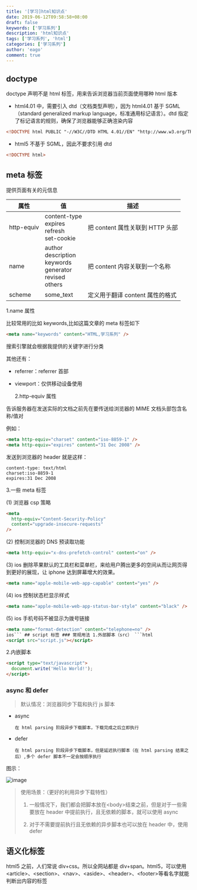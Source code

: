 ```yaml
---
title: '[学习]html知识点'
date: 2019-06-12T09:58:58+08:00
draft: false
keywords: ['学习系列']
description: 'html知识点'
tags: ['学习系列', 'html']
categories: ['学习系列']
author: 'eago'
comment: true
---
```


## doctype

doctype 声明不是 html 标签，用来告诉浏览器当前页面使用哪种 html 版本

- html4.01 中，需要引入 dtd（文档类型声明），因为 html4.01 基于 SGML（standard generalized markup language，标准通用标记语言）。dtd 指定了标记语言的规则，确保了浏览器能够正确渲染内容

```html
<!DOCTYPE html PUBLIC "-//W3C//DTD HTML 4.01//EN" "http://www.w3.org/TR/html4/strict.dtd">
```

- html5 不基于 SGML，因此不要求引用 dtd

```html
<!DOCTYPE html>
```

## meta 标签

提供页面有关的元信息

| 属性       | 值                                                                          | 描述                            |
| ---------- | --------------------------------------------------------------------------- | ------------------------------- |
| http-equiv | content-type <br/> expires <br/>refresh<br/>set-cookie                      | 把 content 属性关联到 HTTP 头部 |
| name       | author <br/> description <br/>keywords<br/>generator<br/>revised<br/>others | 把 content 内容关联到一个名称   |
| scheme     | some_text                                                                   | 定义用于翻译 content 属性的格式 |

1.name 属性

比较常用的比如 keywords,比如这篇文章的 meta 标签如下

```html
<meta name="keywords" content="HTML,学习系列" />
```

搜索引擎就会根据我提供的关键字进行分类

其他还有：

- referrer：referrer 首部
- viewport：仅供移动设备使用

  2.http-equiv 属性

告诉服务器在发送实际的文档之前先在要传送给浏览器的 MIME 文档头部包含名称/值对

例如：

```html
<meta http-equiv="charset" content="iso-8859-1" />
<meta http-equiv="expires" content="31 Dec 2008" />
```

发送到浏览器的 header 就是这样：

```
content-type: text/html
charset:iso-8859-1
expires:31 Dec 2008
```

3.一些 meta 标签

(1) 浏览器 csp 策略

```html
<meta
  http-equiv="Content-Security-Policy"
  content="upgrade-insecure-requests"
/>
```

(2) 控制浏览器的 DNS 预读取功能

```html
<meta http-equiv="x-dns-prefetch-control" content="on" />
```

(3) ios 删除苹果默认的工具栏和菜单栏，来给用户腾出更多的空间从而让网页得到更好的展现，让 iphone 达到屏幕增大的效果。

```html
<meta name="apple-mobile-web-app-capable" content="yes" />
```

(4) ios 控制状态栏显示样式

```html
<meta name="apple-mobile-web-app-status-bar-style" content="black" />
```

(5) ios 手机号码不被显示为拨号链接

````html
<meta name="format-detection" content="telephone=no" />
ios``` ## script 标签 ### 常规用法 1.外部脚本（src） ```html
<script src="script.js"></script>
````

2.内嵌脚本

```html
<script type="text/javascript">
  document.write('Hello World!');
</script>
```

### async 和 defer

> 默认情况：浏览器同步下载和执行 js 脚本

- async

      在 html parsing 阶段异步下载脚本，下载完成之后立即执行

- defer

      在 html parsing 阶段异步下载脚本，但是延迟执行脚本（在 html parsing 结束之后）,多个 defer 脚本不一定会按顺序执行

图示：

![image](https://image-static.segmentfault.com/28/4a/284aec5bb7f16b3ef4e7482110c5ddbb_articlex)

> 使用场景：（更好的利用异步下载特性）
>
> 1. 一般情况下，我们都会把脚本放在\<body>结束之前，但是对于一些需要放在 header 中提前执行，且无依赖的脚本，就可以使用 async
>
> 2. 对于不需要提前执行且无依赖的异步脚本也可以放在 header 中，使用 defer

## 语义化标签

html5 之前，人们常说 div+css。所以全网站都是 div+span。html5，可以使用\<article>、\<section>、\<nav>、\<aside>、\<header>、\<footer>等看名字就能判断出内容的标签

